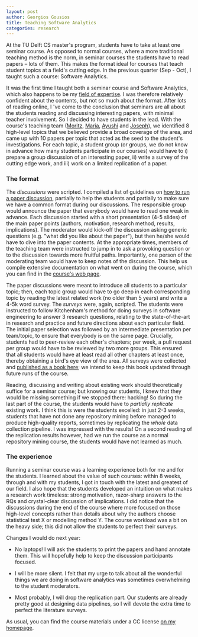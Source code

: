 ```yaml
---
layout: post
author: Georgios Gousios
title: Teaching Software Analytics
categories: research
---
```


At the TU Delft CS master's program, students have to take at least one seminar
course. As opposed to normal courses, where a more traditional teaching method
is the norm, in seminar courses the students have to read papers – lots of
them. This makes the format ideal for courses that teach student topics at a
field's cutting edge.  In the previous quarter (Sep - Oct), I taught such a
course: Software Analytics.

It was the first time I taught both a seminar course and Software Analytics,
which also happens to be my [field of
expertise](https://se.ewi.tudelft.nl/softanalytics.html). I was therefore
relatively confident about the contents, but not so much about the format. After
lots of reading online, I 've come to the conclusion that seminars are all about
the students reading and discussing interesting papers, with minimal teacher
involvement. So I decided to have students in the lead. With the course's
teaching team ([Moritz](https://inventitech.com),
[Maria](https://mkechagia.github.io),
[Ayushi](https://ayushirastogi.github.io) and
[Joseph](https://jhejderup.github.io)), we identified 8 high-level
topics that we believed provide a broad coverage of the area, and came up with
10 papers per topic that acted as the seed to the student's investigations. For
each topic, a student group (or groups, we do not know in advance how many
students participate in our courses) would have to i) prepare a group discussion
of an interesting paper, ii) write a survey of the cutting edge work, and iii)
work on a limited replication of a paper.

### The format

The _discussions_ were scripted.  I compiled a list of guidelines on [how to run
a paper
discussion](http://gousios.org/courses/softwanal/discussing-papers.html),
partially
to help the students and partially to make sure we have a common format during our
discussions. The responsible group would announce the paper that everybody
would have to read one weak in advance. Each discussion started with a short
presentation (4-5 slides) of the main paper points (authors, motivation,
research method, results, implications). The moderator would kick-off the
discussion asking generic questions (e.g. "what did you like about the paper"),
but then he/she would have to dive into the paper contents.  At the appropriate
times, members of the teaching team were instructed to jump in to ask a
provoking question or to the discussion towards more fruitful paths.
Importantly, one person of the moderating team would have to keep notes of the
discussion.  This help us compile extensive documentation on what went on during
the course, which you can find in the [course's web
page](http://gousios.org/courses/softwanal/).

The paper discussions were meant to introduce all students to a particular
topic; then, each topic group would have to go deep in each corresponding topic
by reading the latest related work (no older than 5 years) and write a 4-5k word
survey. The _surveys_ were, again, scripted. The students were instructed to
follow Kitchenham's method for doing surveys in software engineering to answer 3
research questions, relating to the state-of-the-art in research and practice
and future directions about each particular field. The initial paper selection
was followed by an intermediate presentation per team/topic, to ensure that
everybody is on the same page.  Crucially, students had to peer-review each
other's chapters; per week, a pull request per group would have to be reviewed
by two more groups.  This ensured that all students would have at least read all
other chapters at least once, thereby obtaining a bird's eye view of the area.
All surveys were collected and [published as a book
here](https://saltudelft.github.io/software-analytics-book/); we intend to keep
this book updated through future runs of the course.

Reading, discussing and writing about existing work should theoretically suffice for a seminar course; but knowing our students, I knew that they would be
missing something if we stopped there: hacking! So during the last part of the
course, the students would have to _partially replicate_ existing work. I think
this is were the students excelled: in just 2-3 weeks, students that have not
done any repository mining before managed to produce high-quality reports,
sometimes by replicating the _whole_ data collection pipeline. I was impressed
with the results! On a second reading of the replication results however, had
we run the course as a normal repository mining course, the students would
have not learned as much.

### The experience

Running a seminar course was a learning experience both for me and for the
students. I learned about the value of such courses: within 8 weeks, through and
with my students, I got in touch with the latest and greatest of our field.  I
also hope that the students developed an intuition on what makes a research work
timeless: strong motivation, razor-sharp answers to the RQs and crystal-clear
discussion of implications. I did notice that the discussions during the end of
the course where more focused on those high-level concepts rather than details
about why the authors choose statistical test X or modelling method Y.
The course workload was a bit on the heavy side; this did not allow the
students to perfect their surveys.

Changes I would do next year:

- No laptops! I will ask the students to print the papers and hand annotate
  them. This will hopefully help to keep the discussion participants focused.

- I will be more silent. I felt that my urge to talk about all the wonderful
  things we are doing in software analytics was sometimes overwhelming to the
  student moderators.

- Most probably, I will drop the replication part. Our students are already
  pretty good at designing data pipelines, so I will devote the extra time to
  perfect the literature surveys.

As usual, you can find the course materials under a CC license [on my
homepage](http://gousios.org/courses/softwanal/).

